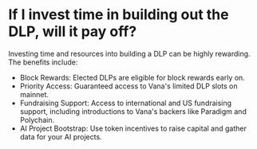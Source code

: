# If I invest time in building out the DLP, will it pay off?

Investing time and resources into building a DLP can be highly rewarding. The benefits include:

* Block Rewards: Elected DLPs are eligible for block rewards early on.
* Priority Access: Guaranteed access to Vana's limited DLP slots on mainnet.
* Fundraising Support: Access to international and US fundraising support, including introductions to Vana's backers like Paradigm and Polychain.
* AI Project Bootstrap: Use token incentives to raise capital and gather data for your AI projects.
